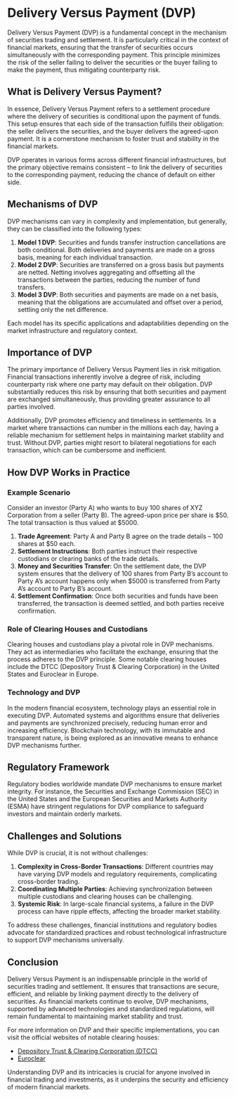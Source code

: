 # Delivery Versus Payment (DVP)

Delivery Versus Payment (DVP) is a fundamental concept in the mechanism of securities trading and settlement. It is particularly critical in the context of financial markets, ensuring that the transfer of securities occurs simultaneously with the corresponding payment. This principle minimizes the risk of the seller failing to deliver the securities or the buyer failing to make the payment, thus mitigating counterparty risk.

## What is Delivery Versus Payment?

In essence, Delivery Versus Payment refers to a settlement procedure where the delivery of securities is conditional upon the payment of funds. This setup ensures that each side of the transaction fulfills their obligation: the seller delivers the securities, and the buyer delivers the agreed-upon payment. It is a cornerstone mechanism to foster trust and stability in the financial markets.

DVP operates in various forms across different financial infrastructures, but the primary objective remains consistent – to link the delivery of securities to the corresponding payment, reducing the chance of default on either side.

## Mechanisms of DVP

DVP mechanisms can vary in complexity and implementation, but generally, they can be classified into the following types:

1. **Model 1 DVP**: Securities and funds transfer instruction cancellations are both conditional. Both deliveries and payments are made on a gross basis, meaning for each individual transaction.
2. **Model 2 DVP**: Securities are transferred on a gross basis but payments are netted. Netting involves aggregating and offsetting all the transactions between the parties, reducing the number of fund transfers.
3. **Model 3 DVP**: Both securities and payments are made on a net basis, meaning that the obligations are accumulated and offset over a period, settling only the net difference.

Each model has its specific applications and adaptabilities depending on the market infrastructure and regulatory context.

## Importance of DVP

The primary importance of Delivery Versus Payment lies in risk mitigation. Financial transactions inherently involve a degree of risk, including counterparty risk where one party may default on their obligation. DVP substantially reduces this risk by ensuring that both securities and payment are exchanged simultaneously, thus providing greater assurance to all parties involved.

Additionally, DVP promotes efficiency and timeliness in settlements. In a market where transactions can number in the millions each day, having a reliable mechanism for settlement helps in maintaining market stability and trust. Without DVP, parties might resort to bilateral negotiations for each transaction, which can be cumbersome and inefficient.

## How DVP Works in Practice

### Example Scenario

Consider an investor (Party A) who wants to buy 100 shares of XYZ Corporation from a seller (Party B). The agreed-upon price per share is $50. The total transaction is thus valued at $5000.

1. **Trade Agreement**: Party A and Party B agree on the trade details – 100 shares at $50 each.
2. **Settlement Instructions**: Both parties instruct their respective custodians or clearing banks of the trade details.
3. **Money and Securities Transfer**: On the settlement date, the DVP system ensures that the delivery of 100 shares from Party B’s account to Party A’s account happens only when $5000 is transferred from Party A’s account to Party B’s account.
4. **Settlement Confirmation**: Once both securities and funds have been transferred, the transaction is deemed settled, and both parties receive confirmation.

### Role of Clearing Houses and Custodians

Clearing houses and custodians play a pivotal role in DVP mechanisms. They act as intermediaries who facilitate the exchange, ensuring that the process adheres to the DVP principle. Some notable clearing houses include the DTCC (Depository Trust & Clearing Corporation) in the United States and Euroclear in Europe.

### Technology and DVP

In the modern financial ecosystem, technology plays an essential role in executing DVP. Automated systems and algorithms ensure that deliveries and payments are synchronized precisely, reducing human error and increasing efficiency. Blockchain technology, with its immutable and transparent nature, is being explored as an innovative means to enhance DVP mechanisms further.

## Regulatory Framework

Regulatory bodies worldwide mandate DVP mechanisms to ensure market integrity. For instance, the Securities and Exchange Commission (SEC) in the United States and the European Securities and Markets Authority (ESMA) have stringent regulations for DVP compliance to safeguard investors and maintain orderly markets.

## Challenges and Solutions

While DVP is crucial, it is not without challenges:

1. **Complexity in Cross-Border Transactions**: Different countries may have varying DVP models and regulatory requirements, complicating cross-border trading.
2. **Coordinating Multiple Parties**: Achieving synchronization between multiple custodians and clearing houses can be challenging.
3. **Systemic Risk**: In large-scale financial systems, a failure in the DVP process can have ripple effects, affecting the broader market stability.

To address these challenges, financial institutions and regulatory bodies advocate for standardized practices and robust technological infrastructure to support DVP mechanisms universally.

## Conclusion

Delivery Versus Payment is an indispensable principle in the world of securities trading and settlement. It ensures that transactions are secure, efficient, and reliable by linking payment directly to the delivery of securities. As financial markets continue to evolve, DVP mechanisms, supported by advanced technologies and standardized regulations, will remain fundamental to maintaining market stability and trust.

For more information on DVP and their specific implementations, you can visit the official websites of notable clearing houses:

- [Depository Trust & Clearing Corporation (DTCC)](https://www.dtcc.com/)
- [Euroclear](https://www.euroclear.com/)

Understanding DVP and its intricacies is crucial for anyone involved in financial trading and investments, as it underpins the security and efficiency of modern financial markets.